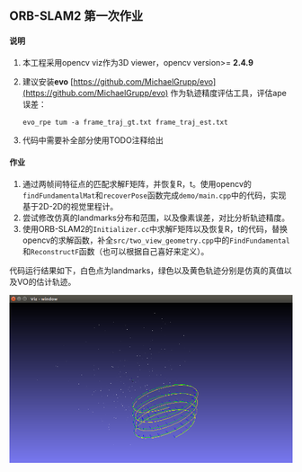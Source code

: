 ## ORB-SLAM2 第一次作业

#### 说明

1. 本工程采用opencv viz作为3D viewer，opencv version>= **2.4.9**

2. 建议安装**evo**  [https://github.com/MichaelGrupp/evo](https://github.com/MichaelGrupp/evo) 作为轨迹精度评估工具，评估ape误差：

   ```shell
   evo_rpe tum -a frame_traj_gt.txt frame_traj_est.txt
   ```

3. 代码中需要补全部分使用TODO注释给出

#### 作业
1. 通过两帧间特征点的匹配求解F矩阵，并恢复R，t。使用opencv的`findFundamentalMat`和`recoverPose`函数完成`demo/main.cpp`中的代码，实现基于2D-2D的视觉里程计。
2. 尝试修改仿真的landmarks分布和范围，以及像素误差，对比分析轨迹精度。
3. 使用ORB-SLAM2的`Initializer.cc`中求解F矩阵以及恢复R，t的代码，替换opencv的求解函数，补全`src/two_view_geometry.cpp`中的`FindFundamental`和`ReconstructF`函数（也可以根据自己喜好来定义）。



代码运行结果如下，白色点为landmarks，绿色以及黄色轨迹分别是仿真的真值以及VO的估计轨迹。

![viewer](doc/viewer.png)